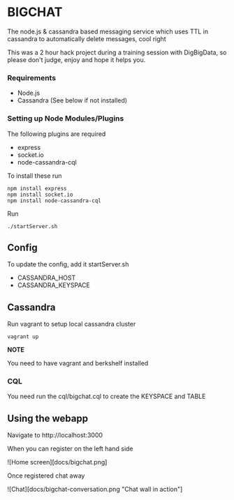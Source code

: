 # BIGCHAT

The node.js & cassandra based messaging service which uses TTL in cassandra to automatically delete messages, cool right

This was a 2 hour hack project during a training session with DigBigData, so please don't judge, enjoy and hope it helps you.

### Requirements
* Node.js 
* Cassandra (See below if not installed)

### Setting up Node Modules/Plugins

The following plugins are required
 * express
 * socket.io
 * node-cassandra-cql

To install these run

````
npm install express
npm install socket.io
npm install node-cassandra-cql 
````

Run 

````
./startServer.sh
````

## Config

To update the config, add it startServer.sh

 * CASSANDRA_HOST
 * CASSANDRA_KEYSPACE

## Cassandra

Run vagrant to setup local cassandra cluster

````
vagrant up
````

__NOTE__

You need to have vagrant and berkshelf installed

### CQL
You need run the cql/bigchat.cql to create the KEYSPACE and TABLE

## Using the webapp

Navigate to http://localhost:3000

When you can register on the left hand side

![Home screen][docs/bigchat.png]

Once registered chat away

![Chat][docs/bigchat-conversation.png "Chat wall in action"]
